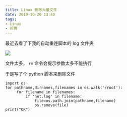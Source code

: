 ```yaml
---
title: Linux 删除大量文件
date: 2019-10-20 13:40
tags:
- Linux
- 折腾
---
```


最近去看了下我的自动重连脚本的 log 文件夹<!--more-->

![](https://cdn.lvcshu.info/img/20191020001.jpg)

文件太多， `rm` 命令会提示参数太多不能执行

于是写了个 python 脚本来删除文件

```
import os
for pathname,dirnames,filenames in os.walk('/root'):
     for filename in filenames:
         if 'net.log' in filename:
             file=os.path.join(pathname,filename)
             os.remove(file)
print("OK")
```